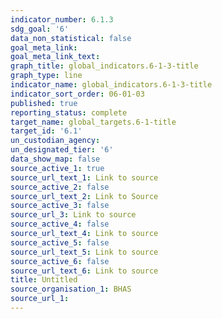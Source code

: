 ```yaml
---
indicator_number: 6.1.3
sdg_goal: '6'
data_non_statistical: false
goal_meta_link: 
goal_meta_link_text: 
graph_title: global_indicators.6-1-3-title
graph_type: line
indicator_name: global_indicators.6-1-3-title
indicator_sort_order: 06-01-03
published: true
reporting_status: complete
target_name: global_targets.6-1-title
target_id: '6.1'
un_custodian_agency: 
un_designated_tier: '6'
data_show_map: false
source_active_1: true
source_url_text_1: Link to source
source_active_2: false
source_url_text_2: Link to Source
source_active_3: false
source_url_3: Link to source
source_active_4: false
source_url_text_4: Link to source
source_active_5: false
source_url_text_5: Link to source
source_active_6: false
source_url_text_6: Link to source
title: Untitled
source_organisation_1: BHAS
source_url_1:
---
```

